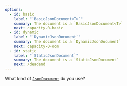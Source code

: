 ```yaml
---
options:
  - id: basic
    label: "`BasicJsonDocument<T>`"
    summary: The document is a `BasicJsonDocument<T>`
    next: capacity-0-basic
  - id: dynamic
    label: "`DynamicJsonDocument`"
    summary: The document is a `DynamicJsonDocument`
    next: capacity-0-oom
  - id: static
    label: "`StaticJsonDocument`"
    summary: The document is a `StaticJsonDocument`
    next: /deadend
--- 
```


What kind of [`JsonDocument`](/v6/api/jsondocument/) do you use?